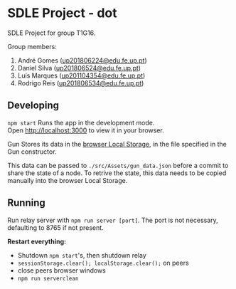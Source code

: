 # SDLE Project - dot

SDLE Project for group T1G16.

Group members:

1. André Gomes (up201806224@edu.fe.up.pt)
2. Daniel Silva (up201806524@edu.fe.up.pt)
3. Luís Marques (up201104354@edu.fe.up.pt)
4. Rodrigo Reis (up201806534@edu.fe.up.pt)

## Developing

`npm start` Runs the app in the development mode.\
Open [http://localhost:3000](http://localhost:3000) to view it in your browser.

Gun Stores its data in the [browser Local Storage](https://ui.vision/howto/view-local-storage), in the file specified in the Gun constructor.

This data can be passed to `./src/Assets/gun_data.json` before a commit to share the state of a node. To retrive the state, this data needs to be copied manually into the browser Local Storage.

## Running

Run relay server with `npm run server [port]`. The port is not necessary, defaulting to 8765 if not present.

**Restart everything:**
- Shutdown `npm start`'s, then shutdown relay
- `sessionStorage.clear(); localStorage.clear();` on peers
- close peers browser windows
- `npm run serverclean`
